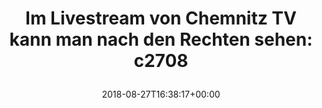 ---
retweeted: false
source: <a href="https://about.twitter.com/products/tweetdeck" rel="nofollow">TweetDeck</a>
entities:
  hashtags:
  - text: c2708
    indices:
    - '88'
    - '94'
  symbols: []
  user_mentions: []
  urls:
  - url: https://t.co/R76Aq6GZqH
    expanded_url: http://bit.ly/2NlXeCE
    display_url: bit.ly/2NlXeCE
    indices:
    - '63'
    - '86'
display_text_range:
- '0'
- '94'
favorite_count: '12'
id_str: '1034117909289807872'
truncated: false
retweet_count: '7'
id: '1034117909289807872'
possibly_sensitive: false
created_at: Mon Aug 27 16:38:17 +0000 2018
favorited: false
full_text: "Im Livestream von Chemnitz TV kann man nach den Rechten sehen: \n\n#c2708"
lang: de
quote_url: http://bit.ly/2NlXeCE
tags:
- c2708
- pesos/twitter
date: '2018-08-27T16:38:17+00:00'
src: https://twitter.com/bascht/status/1034117909289807872
original_url: https://twitter.com/bascht/status/1034117909289807872
type: twitter_tweet
text: "Im Livestream von Chemnitz TV kann man nach den Rechten sehen: \n\n#c2708"
title: "Im Livestream von Chemnitz TV kann man nach den Rechten sehen: \nc2708\n"

---